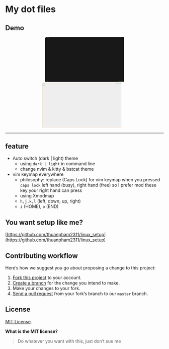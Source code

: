 # My dot files

## Demo

<div align="center">
    &emsp;
    <img src="./img/dotfiles.gif" width="50%" height="50%">
    &emsp;
    <img src="./img/light.gif" width="50%" height="50%">
    &emsp;
</div>

---

## feature

- Auto switch (dark | light) theme
  - using `dark | light` in command line
  - change nvim & kitty & batcat theme
- vim keymap everywhere
  - philosophy: replace (Caps Lock) for vim keymap when you pressed `caps lock` left hand (busy), right hand (free) so I prefer mod these key your right hand can press
  - using Xmodmap
  - `h,j,k,l` (left, down, up, right)
  - `i` (HOME), `o` (END)

## You want setup like me?

[https://github.com/thuanpham2311/linux_setup](https://github.com/thuanpham2311/linux_setup)

## Contributing workflow

Here’s how we suggest you go about proposing a change to this project:

1. [Fork this project][fork] to your account.
2. [Create a branch][branch] for the change you intend to make.
3. Make your changes to your fork.
4. [Send a pull request][pr] from your fork’s branch to our `master` branch.

[fork]: https://help.github.com/articles/fork-a-repo/
[branch]: https://help.github.com/articles/creating-and-deleting-branches-within-your-repository
[pr]: https://help.github.com/articles/using-pull-requests/

## License

[MIT License](./LICENSE).

**What is the MIT license?**

> Do whatever you want with this, just don’t sue me

